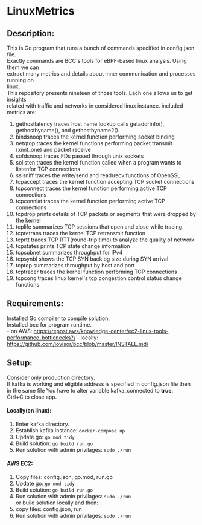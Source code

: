 # LinuxMetrics

## Description:
This is Go program that runs a bunch of commands specified in config.json file. \
Exactly commands are BCC's tools for eBPF-based linux analysis. Using them we can \
extract many metrics and details about inner communication and processes running on \
linux.\
    This repository presents nineteen of those tools. Each one allows us to get insights \
related with traffic and networks in considered linux instance. included metrics are:
1. gethostlatency traces host name lookup calls getaddrinfo(), gethostbyname(), and gethostbyname2()
2. bindsnoop traces the kernel function performing socket binding
3. netqtop traces the kernel functions performing packet transmit (xmit_one) and packet receive
4. sofdsnoop traces FDs passed through unix sockets
5. solisten traces the kernel function called when a program wants to listenfor TCP connections
6. sslsniff traces the write/send and read/recv functions of OpenSSL
7. tcpaccept traces the kernel function accepting TCP socket connections
8. tcpconnect traces the kernel function performing active TCP connections
9. tcpconnlat traces the kernel function performing active TCP connections
10. tcpdrop prints details of TCP packets or segments that were dropped by the kernel
11. tcplife summarizes TCP sessions that open and close while tracing.
12. tcpretrans traces the kernel TCP retransmit function
13. tcprtt traces TCP RTT(round-trip time) to analyze the quality of network
14. tcpstates prints TCP state change information
15. tcpsubnet summarizes throughput for IPv4
16. tcpsynbl shows the TCP SYN backlog size during SYN arrival
17. tcptop summarizes throughput by host and port
18. tcptracer traces the kernel function performing TCP connections
19. tcpcong traces linux kernel's tcp congestion control status change functions

## Requirements:
Installed Go compiler to compile solution.\
Installed bcc for program runtime.\
    - on AWS: https://repost.aws/knowledge-center/ec2-linux-tools-performance-bottlenecks?\
    - locally: https://github.com/iovisor/bcc/blob/master/INSTALL.md\

## Setup:
Consider only production directory.\
If kafka is working and eligible address is specified in config.json file then\
in the same file You have to alter variable kafka_connected to **true**.\
Ctrl+C to close app.

#### Locally(on linux):
1. Enter kafka directory.
2. Establish kafka instance: `docker-compose up`
3. Update go: `go mod tidy`
4. Build solution: `go build run.go`
5. Run solution with admin privilages: `sudo ./run`

#### AWS EC2:
1. Copy files: config.json, go.mod, run.go
2. Update go: `go mod tidy`
3. Build solution: `go build run.go`
4. Run solution with admin privilages: `sudo ./run`
\
or build solution locally and then:
1. copy files: config.json, run
2. Run solution with admin privilages: `sudo ./run`
